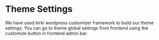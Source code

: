 # Theme Settings

We have used kirki wordpress customizer framework to build our theme settings. You can go to theme global settings from frontend using the customize button in frontend admin bar.



